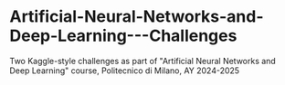 # Artificial-Neural-Networks-and-Deep-Learning---Challenges
Two Kaggle-style challenges as part of "Artificial Neural Networks and Deep Learning" course, Politecnico di Milano, AY 2024-2025
